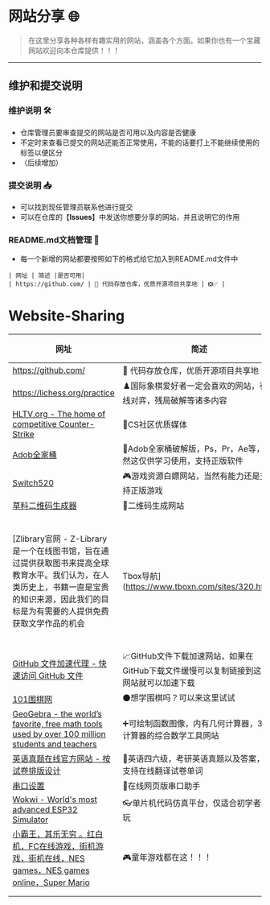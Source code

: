 # 网站分享 🌐

> 在这里分享各种各样有趣实用的网站，涵盖各个方面。如果你也有一个宝藏网站欢迎向本仓库提供！！！
> 

---

## 维护和提交说明

### 维护说明 🛠️

- 仓库管理员要审查提交的网站是否可用以及内容是否健康
- 不定时来查看已提交的网站还能否正常使用，不能的话要打上不能继续使用的标签以便区分
- （后续增加）

### 提交说明 📥

- 可以找到现任管理员联系他进行提交
- 可以在仓库的【**Issues**】中发送你想要分享的网站，并且说明它的作用

### README.md文档管理 📄

- 每一个新增的网站都要按照如下的格式给它加入到README.md文件中

```
| 网址 | 简述 |是否可用|
| https://github.com/ | 🐙 代码存放仓库，优质开源项目共享地 | ❎✅ |
```

# Website-Sharing

| 网址 | 简述 | 是否可用 |
| --- | --- | --- |
| https://github.com/ | 🐙 代码存放仓库，优质开源项目共享地 | ✅ |
| https://lichess.org/practice | ♟️国际象棋爱好者一定会喜欢的网站，有在线对弈，残局破解等诸多内容 | ✅ |
| [HLTV.org - The home of competitive Counter-Strike](https://www.hltv.org/ranking/teams/2023/december/11/details/7020) | 🔫CS社区优质媒体 | ✅ |
| [Adob全家桶](https://www.yuque.com/yihulaojiu-gsfg9/zz2qv5/iidc87wfhzm7vw7p) | 🛒Adob全家桶破解版，Ps，Pr，Ae等，当然这仅供学习使用，支持正版软件 | ✅ |
| [Switch520](https://www.gamer520.com/) | 🎮游戏资源白嫖网站，当然有能力还是支持正版游戏 | ✅ |
| [草料二维码生成器](https://cli.im/) | 🐎二维码生成网站 | ✅ |
| [Zlibrary官网 - Z-Library 是一个在线图书馆，旨在通过提供获取图书来提高全球教育水平。我们认为，在人类历史上，书籍一直是宝贵的知识来源，因此我们的目标是为有需要的人提供免费获取文学作品的机会 | Tbox导航](https://www.tboxn.com/sites/320.html) | 📚Z-Library 是一个在线图书馆，内可找诸多电子书籍，小说教材均有 | ✅ |
| [GitHub 文件加速代理 - 快速访问 GitHub 文件](https://gh-proxy.com/) | 📈GitHub文件下载加速网站，如果在GitHub下载文件缓慢可以复制链接到这个网站就可以加速下载 | ✅ |
| [101围棋网](https://www.101weiqi.cn/) | ⚫想学围棋吗？可以来这里试试 | ✅ |
| [GeoGebra - the world’s favorite, free math tools used by over 100 million students and teachers](https://www.geogebra.org/) | ➕可绘制函数图像，内有几何计算器，3D计算器的综合数学工具网站 | ✅ |
| [英语真题在线官方网站 - 按试卷排版设计](https://zhenti.burningvocabulary.cn/) | 🐶英语四六级，考研英语真题以及答案，还支持在线翻译试卷单词 | ✅ |
| [串口设置](https://serial.keysking.com/#/) | 🪫在线网页版串口助手 | ✅ |
| [Wokwi - World's most advanced ESP32 Simulator](https://wokwi.com/) | 👓单片机代码仿真平台，仅适合初学者玩玩 | ✅ |
| [小霸王，其乐无穷 。红白机，FC在线游戏，街机游戏，街机在线，NES games，NES games online，Super Mario](http://ending.fun/) | 🎮童年游戏都在这！！！ | ✅ |
|  |  |  |
|  |  |  |
